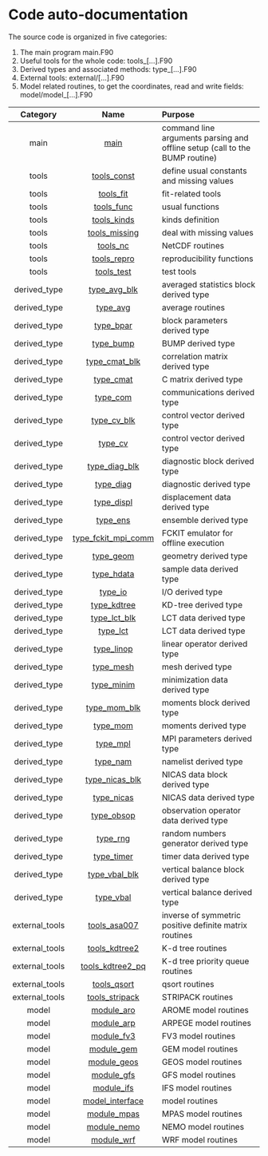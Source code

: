 # Code auto-documentation

The source code is organized in five categories:

1. The main program main.F90
2. Useful tools for the whole code: tools_[...].F90
3. Derived types and associated methods: type_[...].F90
4. External tools: external/[...].F90
5. Model related routines, to get the coordinates, read and write fields: model/model_[...].F90

| Category | Name | Purpose |
| :------: | :--: | :---------- |
| main | [main](https://github.com/benjaminmenetrier/bump/tree/master/src/main.F90) | command line arguments parsing and offline setup (call to the BUMP routine) |
| tools | [tools_const](autodoc/tools_const.md) | define usual constants and missing values |
| tools | [tools_fit](autodoc/tools_fit.md) | fit-related tools |
| tools | [tools_func](autodoc/tools_func.md) | usual functions |
| tools | [tools_kinds](autodoc/tools_kinds.md) | kinds definition |
| tools | [tools_missing](autodoc/tools_missing.md) | deal with missing values |
| tools | [tools_nc](autodoc/tools_nc.md) | NetCDF routines |
| tools | [tools_repro](autodoc/tools_repro.md) | reproducibility functions |
| tools | [tools_test](autodoc/tools_test.md) | test tools |
| derived_type | [type_avg_blk](autodoc/type_avg_blk.md) | averaged statistics block derived type |
| derived_type | [type_avg](autodoc/type_avg.md) | average routines |
| derived_type | [type_bpar](autodoc/type_bpar.md) | block parameters derived type |
| derived_type | [type_bump](autodoc/type_bump.md) | BUMP derived type |
| derived_type | [type_cmat_blk](autodoc/type_cmat_blk.md) | correlation matrix derived type |
| derived_type | [type_cmat](autodoc/type_cmat.md) | C matrix derived type |
| derived_type | [type_com](autodoc/type_com.md) | communications derived type |
| derived_type | [type_cv_blk](autodoc/type_cv_blk.md) | control vector derived type |
| derived_type | [type_cv](autodoc/type_cv.md) | control vector derived type |
| derived_type | [type_diag_blk](autodoc/type_diag_blk.md) | diagnostic block derived type |
| derived_type | [type_diag](autodoc/type_diag.md) | diagnostic derived type |
| derived_type | [type_displ](autodoc/type_displ.md) | displacement data derived type |
| derived_type | [type_ens](autodoc/type_ens.md) | ensemble derived type |
| derived_type | [type_fckit_mpi_comm](autodoc/type_fckit_mpi_comm.md) | FCKIT emulator for offline execution |
| derived_type | [type_geom](autodoc/type_geom.md) | geometry derived type |
| derived_type | [type_hdata](autodoc/type_hdata.md) | sample data derived type |
| derived_type | [type_io](autodoc/type_io.md) | I/O derived type |
| derived_type | [type_kdtree](autodoc/type_kdtree.md) | KD-tree derived type |
| derived_type | [type_lct_blk](autodoc/type_lct_blk.md) | LCT data derived type |
| derived_type | [type_lct](autodoc/type_lct.md) | LCT data derived type |
| derived_type | [type_linop](autodoc/type_linop.md) | linear operator derived type |
| derived_type | [type_mesh](autodoc/type_mesh.md) | mesh derived type |
| derived_type | [type_minim](autodoc/type_minim.md) | minimization data derived type |
| derived_type | [type_mom_blk](autodoc/type_mom_blk.md) | moments block derived type |
| derived_type | [type_mom](autodoc/type_mom.md) | moments derived type |
| derived_type | [type_mpl](autodoc/type_mpl.md) | MPI parameters derived type |
| derived_type | [type_nam](autodoc/type_nam.md) | namelist derived type |
| derived_type | [type_nicas_blk](autodoc/type_nicas_blk.md) | NICAS data block derived type |
| derived_type | [type_nicas](autodoc/type_nicas.md) | NICAS data derived type |
| derived_type | [type_obsop](autodoc/type_obsop.md) | observation operator data derived type |
| derived_type | [type_rng](autodoc/type_rng.md) | random numbers generator derived type |
| derived_type | [type_timer](autodoc/type_timer.md) | timer data derived type |
| derived_type | [type_vbal_blk](autodoc/type_vbal_blk.md) | vertical balance block derived type |
| derived_type | [type_vbal](autodoc/type_vbal.md) | vertical balance derived type |
| external_tools | [tools_asa007](autodoc/tools_asa007.md) | inverse of symmetric positive definite matrix routines |
| external_tools | [tools_kdtree2](autodoc/tools_kdtree2.md) | K-d tree routines |
| external_tools | [tools_kdtree2_pq](autodoc/tools_kdtree2_pq.md) | K-d tree priority queue routines |
| external_tools | [tools_qsort](autodoc/tools_qsort.md) | qsort routines |
| external_tools | [tools_stripack](autodoc/tools_stripack.md) | STRIPACK routines |
| model | [module_aro](autodoc/module_aro.md) | AROME model routines |
| model | [module_arp](autodoc/module_arp.md) | ARPEGE model routines |
| model | [module_fv3](autodoc/module_fv3.md) | FV3 model routines |
| model | [module_gem](autodoc/module_gem.md) | GEM model routines |
| model | [module_geos](autodoc/module_geos.md) | GEOS model routines |
| model | [module_gfs](autodoc/module_gfs.md) | GFS model routines |
| model | [module_ifs](autodoc/module_ifs.md) | IFS model routines |
| model | [model_interface](autodoc/model_interface.md) | model routines |
| model | [module_mpas](autodoc/module_mpas.md) | MPAS model routines |
| model | [module_nemo](autodoc/module_nemo.md) | NEMO model routines |
| model | [module_wrf](autodoc/module_wrf.md) | WRF model routines |
